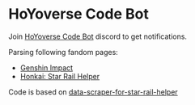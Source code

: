 # HoYoverse Code Bot

Join [HoYoverse Code Bot](https://discord.gg/NYEN58dGj8) discord to get notifications.

Parsing following fandom pages:
- [Genshin Impact](https://genshin-impact.fandom.com/wiki/Promotional_Code)
- [Honkai: Star Rail Helper](https://honkai-star-rail.fandom.com/wiki/Redemption_Code)

Code is based on [data-scraper-for-star-rail-helper](https://github.com/jeryjs/data-scraper-for-star-rail-helper)
